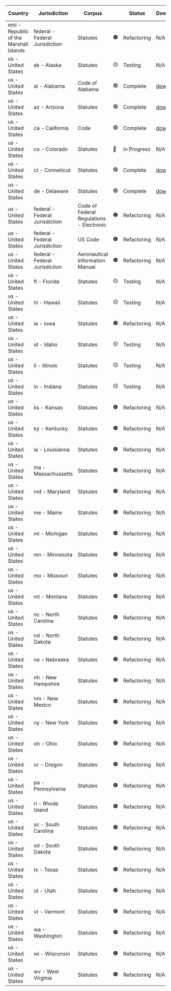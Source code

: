 | Country | Jurisdiction | Corpus | | Status   |  Download | Source Code |
|-------------|--------------|------------------|---|-------------|--------------|-------------|
| mhl - Republic of the Marshall Islands | federal - Federal Jurisdiction | Statutes | 🟠 | Refactoring | N/A |  [view](https://github.com/spartypkp/open-source-legislation/blob/main/src/scrapers/mhl/federal/statutes) |
| us - United States | ak - Alaska | Statutes | 🟡 | Testing | N/A |  [view](https://github.com/spartypkp/open-source-legislation/blob/main/src/scrapers/us/(states)/ak/statutes) |
| us - United States | al - Alabama | Code of Alabama | 🟢 | Complete | [download](https://jwscgsmkadanioyopaef.supabase.co/storage/v1/object/public/open-source-legislation/us/al/statutes/us_al_statutes.sql) |  [view](https://github.com/spartypkp/open-source-legislation/blob/main/src/scrapers/us/(states)/al/statutes) |
| us - United States | az - Arizona | Statutes | 🟢 | Complete | [download](https://jwscgsmkadanioyopaef.supabase.co/storage/v1/object/public/open-source-legislation/us/az/statutes/us_az_statutes.sql) |  [view](https://github.com/spartypkp/open-source-legislation/blob/main/src/scrapers/us/(states)/az/statutes) |
| us - United States | ca - California | Code | 🟢 | Complete | [download](https://jwscgsmkadanioyopaef.supabase.co/storage/v1/object/public/open-source-legislation/us/ca/statutes/us_ca_statutes.sql) |  [view](https://github.com/spartypkp/open-source-legislation/blob/main/src/scrapers/us/(states)/ca/statutes) |
| us - United States | co - Colorado | Statutes | 🔵 | In Progress | N/A |  [view](https://github.com/spartypkp/open-source-legislation/blob/main/src/scrapers/us/(states)/co/statutes) |
| us - United States | ct - Conneticut | Statutes | 🟢 | Complete | [download](https://jwscgsmkadanioyopaef.supabase.co/storage/v1/object/public/open-source-legislation/us/ct/statutes/us_ct_statutes.sql) |  [view](https://github.com/spartypkp/open-source-legislation/blob/main/src/scrapers/us/(states)/ct/statutes) |
| us - United States | de - Delaware | Statutes | 🟢 | Complete | [download](https://jwscgsmkadanioyopaef.supabase.co/storage/v1/object/public/open-source-legislation/us/de/statutes/us_de_statutes.sql) |  [view](https://github.com/spartypkp/open-source-legislation/blob/main/src/scrapers/us/(states)/de/statutes) |
| us - United States | federal - Federal Jurisdiction | Code of Federal Regulations - Electronic | 🟠 | Refactoring | N/A |  [view](https://github.com/spartypkp/open-source-legislation/blob/main/src/scrapers/us/federal/ecfr) |
| us - United States | federal - Federal Jurisdiction | US Code | 🟠 | Refactoring | N/A |  [view](https://github.com/spartypkp/open-source-legislation/blob/main/src/scrapers/us/federal/usc) |
| us - United States | federal - Federal Jurisdiction | Aeronautical Information Manual | 🟠 | Refactoring | N/A |  [view](https://github.com/spartypkp/open-source-legislation/blob/main/src/scrapers/us/federal/aim) |
| us - United States | fl - Florida | Statutes | 🟡 | Testing | N/A |  [view](https://github.com/spartypkp/open-source-legislation/blob/main/src/scrapers/us/(states)/fl/statutes) |
| us - United States | hi - Hawaii | Statutes | 🟡 | Testing | N/A |  [view](https://github.com/spartypkp/open-source-legislation/blob/main/src/scrapers/us/(states)/hi/statutes) |
| us - United States | ia - Iowa | Statutes | 🟠 | Refactoring | N/A |  [view](https://github.com/spartypkp/open-source-legislation/blob/main/src/scrapers/us/(states)/ia/statutes) |
| us - United States | id - Idaho | Statutes | 🟡 | Testing | N/A |  [view](https://github.com/spartypkp/open-source-legislation/blob/main/src/scrapers/us/(states)/id/statutes) |
| us - United States | il - Illinois | Statutes | 🟡 | Testing | N/A |  [view](https://github.com/spartypkp/open-source-legislation/blob/main/src/scrapers/us/(states)/il/statutes) |
| us - United States | in - Indiana | Statutes | 🟡 | Testing | N/A |  [view](https://github.com/spartypkp/open-source-legislation/blob/main/src/scrapers/us/(states)/in/statutes) |
| us - United States | ks - Kansas | Statutes | 🟠 | Refactoring | N/A |  [view](https://github.com/spartypkp/open-source-legislation/blob/main/src/scrapers/us/(states)/ks/statutes) |
| us - United States | ky - Kentucky | Statutes | 🟠 | Refactoring | N/A |  [view](https://github.com/spartypkp/open-source-legislation/blob/main/src/scrapers/us/(states)/ky/statutes) |
| us - United States | la - Louisianna | Statutes | 🟠 | Refactoring | N/A |  [view](https://github.com/spartypkp/open-source-legislation/blob/main/src/scrapers/us/(states)/la/statutes) |
| us - United States | ma - Massachussetts | Statutes | 🟠 | Refactoring | N/A |  [view](https://github.com/spartypkp/open-source-legislation/blob/main/src/scrapers/us/(states)/ma/statutes) |
| us - United States | md - Maryland | Statutes | 🟠 | Refactoring | N/A |  [view](https://github.com/spartypkp/open-source-legislation/blob/main/src/scrapers/us/(states)/md/statutes) |
| us - United States | me - Maine | Statutes | 🟠 | Refactoring | N/A |  [view](https://github.com/spartypkp/open-source-legislation/blob/main/src/scrapers/us/(states)/me/statutes) |
| us - United States | mi - Michigan | Statutes | 🟠 | Refactoring | N/A |  [view](https://github.com/spartypkp/open-source-legislation/blob/main/src/scrapers/us/(states)/mi/statutes) |
| us - United States | mn - Minnesota | Statutes | 🟠 | Refactoring | N/A |  [view](https://github.com/spartypkp/open-source-legislation/blob/main/src/scrapers/us/(states)/mn/statutes) |
| us - United States | mo - Missouri | Statutes | 🟠 | Refactoring | N/A |  [view](https://github.com/spartypkp/open-source-legislation/blob/main/src/scrapers/us/(states)/mo/statutes) |
| us - United States | mt - Montana | Statutes | 🟠 | Refactoring | N/A |  [view](https://github.com/spartypkp/open-source-legislation/blob/main/src/scrapers/us/(states)/mt/statutes) |
| us - United States | nc - North Carolina | Statutes | 🟠 | Refactoring | N/A |  [view](https://github.com/spartypkp/open-source-legislation/blob/main/src/scrapers/us/(states)/nc/statutes) |
| us - United States | nd - North Dakota | Statutes | 🟠 | Refactoring | N/A |  [view](https://github.com/spartypkp/open-source-legislation/blob/main/src/scrapers/us/(states)/nd/statutes) |
| us - United States | ne - Nebraska | Statutes | 🟠 | Refactoring | N/A |  [view](https://github.com/spartypkp/open-source-legislation/blob/main/src/scrapers/us/(states)/ne/statutes) |
| us - United States | nh - New Hampshire | Statutes | 🟠 | Refactoring | N/A |  [view](https://github.com/spartypkp/open-source-legislation/blob/main/src/scrapers/us/(states)/nh/statutes) |
| us - United States | nm - New Mexico | Statutes | 🟠 | Refactoring | N/A |  [view](https://github.com/spartypkp/open-source-legislation/blob/main/src/scrapers/us/(states)/nm/statutes) |
| us - United States | ny - New York | Statutes | 🟠 | Refactoring | N/A |  [view](https://github.com/spartypkp/open-source-legislation/blob/main/src/scrapers/us/(states)/ny/statutes) |
| us - United States | oh - Ohio | Statutes | 🟠 | Refactoring | N/A |  [view](https://github.com/spartypkp/open-source-legislation/blob/main/src/scrapers/us/(states)/oh/statutes) |
| us - United States | or - Oregon | Statutes | 🟠 | Refactoring | N/A |  [view](https://github.com/spartypkp/open-source-legislation/blob/main/src/scrapers/us/(states)/or/statutes) |
| us - United States | pa - Pennsylvania | Statutes | 🟠 | Refactoring | N/A |  [view](https://github.com/spartypkp/open-source-legislation/blob/main/src/scrapers/us/(states)/pa/statutes) |
| us - United States | ri - Rhode Island | Statutes | 🟠 | Refactoring | N/A |  [view](https://github.com/spartypkp/open-source-legislation/blob/main/src/scrapers/us/(states)/ri/statutes) |
| us - United States | sc - South Carolina | Statutes | 🟠 | Refactoring | N/A |  [view](https://github.com/spartypkp/open-source-legislation/blob/main/src/scrapers/us/(states)/sc/statutes) |
| us - United States | sd - South Dakota | Statutes | 🟠 | Refactoring | N/A |  [view](https://github.com/spartypkp/open-source-legislation/blob/main/src/scrapers/us/(states)/sd/statutes) |
| us - United States | tx - Texas | Statutes | 🟠 | Refactoring | N/A |  [view](https://github.com/spartypkp/open-source-legislation/blob/main/src/scrapers/us/(states)/tx/statutes) |
| us - United States | ut - Utah | Statutes | 🟠 | Refactoring | N/A |  [view](https://github.com/spartypkp/open-source-legislation/blob/main/src/scrapers/us/(states)/ut/statutes) |
| us - United States | vt - Vermont | Statutes | 🟠 | Refactoring | N/A |  [view](https://github.com/spartypkp/open-source-legislation/blob/main/src/scrapers/us/(states)/vt/statutes) |
| us - United States | wa - Washington | Statutes | 🟠 | Refactoring | N/A |  [view](https://github.com/spartypkp/open-source-legislation/blob/main/src/scrapers/us/(states)/wa/statutes) |
| us - United States | wi - Wisconsin | Statutes | 🟠 | Refactoring | N/A |  [view](https://github.com/spartypkp/open-source-legislation/blob/main/src/scrapers/us/(states)/wi/statutes) |
| us - United States | wv - West Virginia | Statutes | 🟠 | Refactoring | N/A |  [view](https://github.com/spartypkp/open-source-legislation/blob/main/src/scrapers/us/(states)/wv/statutes) |
